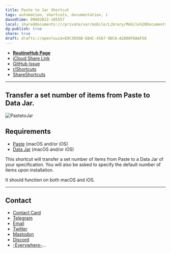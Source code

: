 ```yaml
---
title: Paste to Jar Shortcut
tags: automation, shortcuts, documentation, i
davodtime: 09082022-105557
local: shareddocuments:///private/var/mobile/Library/Mobile%20Documents/iCloud~md~obsidian/Documents/OBSHIDDIAN/drafts/E9C3056B-EB4C-4567-9DCA-A2D00FDAAF58.md
dg-publish: true
share: true
draft: drafts://open?uuid=E9C3056B-EB4C-4567-9DCA-A2D00FDAAF58
---
```


- [**RoutineHub Page**](https://routinehub.co/shortcut/11049)
- [iCloud Share Link](https://www.icloud.com/shortcuts/9f7932e05bcb4424a3d734dcee9fbad9)
- [GitHub Issue](https://github.com/extratone/i/issues/139)
- [r/Shortcuts](https://reddit.com/r/shortcuts/comments/spkaeu/paste_to_jar_my_most_useful_shortcut_yet/)
- [ShareShortcuts](https://shareshortcuts.com/shortcuts/1740-paste-to-jar.html)

---

## Transfer a set number of items from Paste to Data Jar.

![PastetoJar](https://user-images.githubusercontent.com/43663476/153509186-49a7adc1-e016-4311-afb8-e2627d2404da.png)

## Requirements
- [Paste](https://apps.apple.com/us/app/paste-clipboard-manager/id967805235) (macOS and/or iOS)
- [Data Jar](https://apps.apple.com/us/app/data-jar/id1453273600) (macOS and/or iOS)

This shortcut will transfer a set number of items from Paste to a Data Jar of your specification. You will also be asked to specify the default number of items upon installation. 

It should function on both macOS and iOS.

---

## Contact

- [Contact Card](https://davidblue.wtf/db.vcf)
- [Telegram](https://t.me/extratone)
- [Email](mailto:davidblue@extratone.com) 
- [Twitter](https://twitter.com/NeoYokel)
- [Mastodon](https://mastodon.social/@DavidBlue)
- [Discord](https://discord.gg/0b9KQUKP858b0iZF)
- [-Everywhere-](https://raindrop.io/davidblue/social-directory-21059174)...